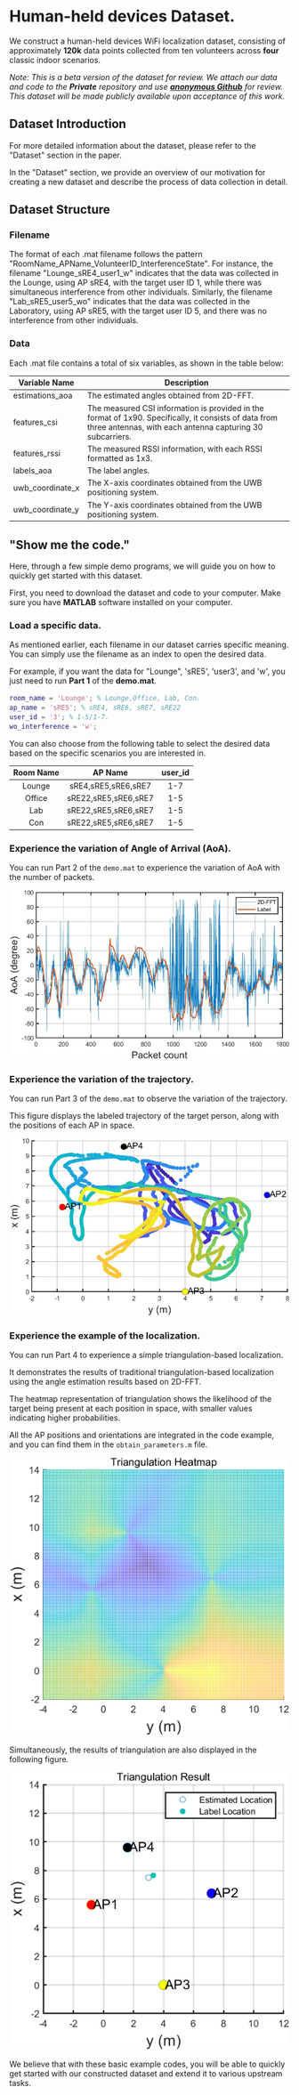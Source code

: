 # Human-held devices Dataset.

We construct a human-held devices WiFi localization dataset, consisting of approximately **120k** data points collected from ten volunteers across **four** classic indoor scenarios. 

*Note: This is a beta version of the dataset for review.  We attach our data and code to the **Private** repository and use [**anonymous Github**](https://anonymous.4open.science/) for review.  This dataset will be made publicly available upon acceptance of this work.* 

## Dataset Introduction

For more detailed information about the dataset, please refer to the "Dataset" section in the paper.

In the "Dataset" section, we provide an overview of our motivation for creating a new dataset and describe the process of data collection in detail. 

## Dataset Structure

### Filename

The format of each .mat filename follows the pattern "RoomName_APName_VolunteerID_InterferenceState". For instance, the filename "Lounge_sRE4_user1_w" indicates that the data was collected in the Lounge, using AP sRE4, with the target user ID 1, while there was simultaneous interference from other individuals. Similarly, the filename "Lab_sRE5_user5_wo" indicates that the data was collected in the Laboratory, using AP sRE5, with the target user ID 5, and there was no interference from other individuals.

### Data

Each .mat file contains a total of six variables, as shown in the table below:

| Variable Name    | Description                                                  |
| ---------------- | ------------------------------------------------------------ |
| estimations_aoa  | The estimated angles obtained from 2D-FFT.                   |
| features_csi     | The measured CSI information is provided in the format of 1x90. Specifically, it consists of data from three antennas, with each antenna capturing 30 subcarriers. |
| features_rssi    | The measured RSSI information,  with each RSSI formatted as 1x3. |
| labels_aoa       | The label angles.                                            |
| uwb_coordinate_x | The X-axis coordinates obtained from the UWB positioning system. |
| uwb_coordinate_y | The Y-axis coordinates obtained from the UWB positioning system. |

##  "Show me the code."

Here, through a few simple demo programs, we will guide you on how to quickly get started with this dataset. 

First, you need to download the dataset and code to your computer. Make sure you have **MATLAB** software installed on your computer. 

### Load a specific data.

As mentioned earlier, each filename in our dataset carries specific meaning. You can simply use the filename as an index to open the desired data.

For example, if you want the data for "Lounge", 'sRE5', 'user3', and 'w', you just need to run **Part 1** of the **demo.mat**. 

```matlab
room_name = 'Lounge'; % Lounge,Office, Lab, Con.
ap_name = 'sRE5'; % sRE4, sRE6, sRE7, sRE22
user_id = '3'; % 1-5/1-7.
wo_interference = 'w';
```

You can also choose from the following table to select the desired data based on the specific scenarios you are interested in.

| Room Name |       AP Name        | user_id | 
| :-------: | :------------------: | :-----: | 
|  Lounge   | sRE4,sRE5,sRE6,sRE7  |   1-7   |  
|  Office   | sRE22,sRE5,sRE6,sRE7 |   1-5   | 
|    Lab    | sRE22,sRE5,sRE6,sRE7 |   1-5   | 
|    Con    | sRE22,sRE5,sRE6,sRE7 |   1-5   | 

### Experience the variation of Angle of Arrival (AoA).

You can run Part 2 of the `demo.mat` to experience the variation of AoA with the number of packets. 



![AoA](./fig/AoA.jpg)

### Experience the variation of the trajectory.

You can run Part 3 of the `demo.mat` to observe the variation of the trajectory.

This figure displays the labeled trajectory of the target person, along with the positions of each AP in space. 

![track](./fig/track.jpg)

### Experience the example of the localization.

You can run Part 4 to experience a simple triangulation-based localization.

It demonstrates the results of traditional triangulation-based localization using the angle estimation results based on 2D-FFT. 

The heatmap representation of triangulation shows the likelihood of the target being present at each position in space, with smaller values indicating higher probabilities.

All the AP positions and orientations are integrated in the code example, and you can find them in the `obtain_parameters.m` file.



![heatmap](./fig/heatmap.png)

Simultaneously, the results of triangulation are also displayed in the following figure.



![heatmap](./fig/results.png)

We believe that with these basic example codes, you will be able to quickly get started with our constructed dataset and extend it to various upstream tasks.

